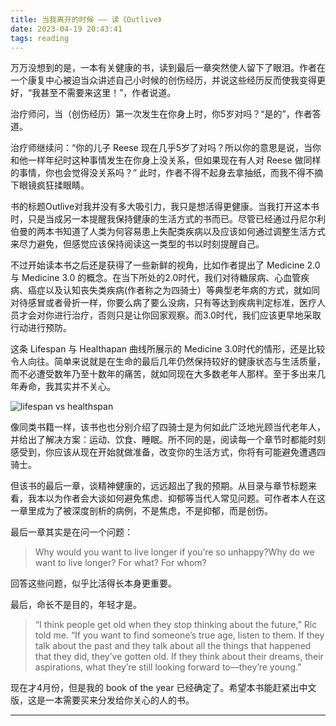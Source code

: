 ```yaml
---
title: 当我离开的时候 —— 读《Outlive》
date: 2023-04-19 20:43:41
tags: reading
---
```


万万没想到的是，一本有关健康的书，读到最后一章突然使人留下了眼泪。作者在一个康复中心被迫当众讲述自己小时候的创伤经历，并说这些经历反而使我变得更好，“我甚至不需要来这里！”，作者说道。

治疗师问，当（创伤经历）第一次发生在你身上时，你5岁对吗？“是的”，作者答道。

治疗师继续问：“你的儿子 Reese 现在几乎5岁了对吗？所以你的意思是说，当你和他一样年纪时这种事情发生在你身上没关系，但如果现在有人对 Reese 做同样的事情，你也会觉得没关系吗？” 此时，作者不得不起身去拿抽纸，而我不得不摘下眼镜疯狂揉眼睛。

书的标题Outlive对我并没有多大吸引力，我只是想活得更健康。当我打开这本书时，只是当成另一本提醒我保持健康的生活方式的书而已。尽管已经通过丹尼尔利伯曼的两本书知道了人类为何容易患上失配类疾病以及应该如何通过调整生活方式来尽力避免，但感觉应该保持阅读这一类型的书以时刻提醒自己。

不过开始读本书之后还是获得了一些新鲜的视角，比如作者提出了 Medicine 2.0 与 Medicine 3.0 的概念。在当下所处的2.0时代，我们对待糖尿病、心血管疾病、癌症以及认知丧失类疾病(作者称之为四骑士）等典型老年病的方式，就如同对待感冒或者骨折一样，你要么病了要么没病，只有等达到疾病判定标准，医疗人员才会对你进行治疗，否则只是让你回家观察。而3.0时代，我们应该更早地采取行动进行预防。

这条 Lifespan 与 Healthapan 曲线所展示的 Medicine 3.0时代的情形，还是比较令人向往。简单来说就是在生命的最后几年仍然保持较好的健康状态与生活质量，而不必遭受数年乃至十数年的痛苦，就如同现在大多数老年人那样。至于多出来几年寿命，我其实并不关心。

![lifespan vs healthspan](/lifespan.jpg)

像同类书籍一样，该书也也分别介绍了四骑士是为何如此广泛地光顾当代老年人，并给出了解决方案：运动、饮食、睡眠。所不同的是，阅读每一个章节时都能时刻感受到，你应该从现在开始就做准备，改变你的生活方式，你将有可能避免遭遇四骑士。

但该书的最后一章，谈精神健康的，远远超出了我的预期。从目录与章节标题来看，我本以为作者会大谈如何避免焦虑、抑郁等当代人常见问题。可作者本人在这一章里成为了被深度剖析的病例，不是焦虑，不是抑郁，而是创伤。

最后一章其实是在问一个问题：

> Why would you want to live longer if you’re so unhappy?Why do we want to live longer? For what? For whom?

回答这些问题，似乎比活得长本身更重要。

最后，命长不是目的，年轻才是。

> “I think people get old when they stop thinking about the future,” Ric told me. “If you want to find someone’s true age, listen to them. If they talk about the past and they talk about all the things that happened that they did, they’ve gotten old. If they think about their dreams, their aspirations, what they’re still looking forward to—they’re young.”

现在才4月份，但是我的 book of the year 已经确定了。希望本书能赶紧出中文版，这是一本需要买来分发给你关心的人的书。

---


